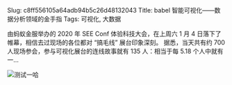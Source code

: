Slug: c8ff556105a64adb94b5c26d48132043
Title: babel 智能可视化——数据分析领域的金手指
Tags: 可视化, 大数据

由蚂蚁金服举办的 2020 年 SEE Conf 体验科技大会，在上周六 1 月 4 日落下了帷幕，相信去过现场的各位都对 “搞毛线” 展台印象深刻。 据悉，当天共有约 700 人现场参会，参与可视化展台的连线故事就有 135 人：相当于每 5.18 个人中就有一…

![测试一哈](https://pic3.zhimg.com/v2-aac70722726caa4865185d50c4a799a9_400x224.jpg "这是一个图片")